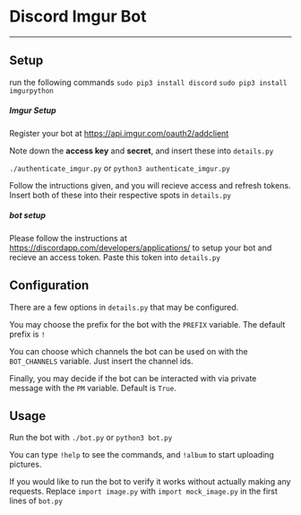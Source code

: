 # Discord Imgur Bot
- - -


## Setup

run the following commands
`sudo pip3 install discord`
`sudo pip3 install imgurpython`

##### Imgur Setup
Register your bot at <https://api.imgur.com/oauth2/addclient>

Note down the **access key** and **secret**, and insert these into `details.py`


`./authenticate_imgur.py` or `python3 authenticate_imgur.py`

Follow the intructions given, and you will recieve access and refresh tokens.
Insert both of these into their respective spots in `details.py`

##### bot setup
Please follow the instructions at <https://discordapp.com/developers/applications/> to setup your bot and recieve an access token. Paste this token into `details.py`

## Configuration
There are a few options in `details.py` that may be configured.

You may choose the prefix for the bot with the `PREFIX` variable. The default prefix is `!`

You can choose which channels the bot can be used on with the `BOT_CHANNELS` variable. Just insert the channel ids.

Finally, you may decide if the bot can be interacted with via private message with the `PM` variable. Default is `True`.

## Usage

Run the bot with `./bot.py` or `python3 bot.py`

You can type `!help` to see the commands, and `!album` to start uploading pictures.

If you would like to run the bot to verify it works without actually making any requests.
Replace `import image.py` with `import mock_image.py` in the first lines of `bot.py`
